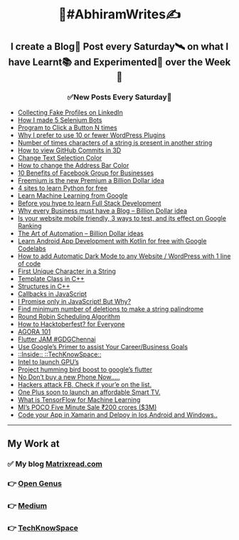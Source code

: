 <h1 align="center">
	📰#AbhiramWrites✍
</h1>
<h2 align="center">
	I create a Blog📜 Post every Saturday🛰 on what I have Learnt📚 and Experimented🔬 over the Week🔭
</h2>
<h3 align="center">
	✅New Posts Every Saturday🚀
</h3>

<!-- BLOG-POST-LIST:START -->
- [Collecting Fake Profiles on LinkedIn](https://matrixread.com/collecting-fake-profiles-on-linkedin/)
- [How I made 5 Selenium Bots](https://matrixread.com/how-i-made-5-selenium-bots/)
- [Program to Click a Button N times](https://matrixread.com/program-to-click-a-button-n-times/)
- [Why I prefer to use 10 or fewer WordPress Plugins](https://matrixread.com/why-i-prefer-10-or-fewer-wordpress-plugins/)
- [Number of times characters of a string is present in another string](https://iq.opengenus.org/number-of-common-characters/)
- [How to view GitHub Commits in 3D](https://matrixread.com/how-to-view-github-commits-in-3d/)
- [Change Text Selection Color](https://matrixread.com/change-text-selection-color/)
- [How to change the Address Bar Color](https://matrixread.com/how-to-change-the-address-bar-color/)
- [10 Benefits of Facebook Group for Businesses](https://matrixread.com/10-benefits-of-facebook-group-for-businesses/)
- [Freemium is the new Premium a Billion Dollar idea](https://matrixread.com/freemium-is-the-new-premium-idea/)
- [4 sites to learn Python for free](https://matrixread.com/learn-python-3-free/)
- [Learn Machine Learning from Google](https://matrixread.com/machine-learning-google/)
- [Before you hype to learn Full Stack Development](https://matrixread.com/learn-full-stack-development/)
- [Why every Business must have a Blog – Billion Dollar idea](https://matrixread.com/why-every-business-must-have-a-blog/)
- [Is your website mobile friendly, 3 ways to test, and its effect on Google Ranking](https://matrixread.com/is-your-website-mobile-friendly/)
- [The Art of Automation – Billion Dollar ideas](https://matrixread.com/the-art-of-automation-billion-dollar-idea/)
- [Learn Android App Development with Kotlin for free with Google Codelabs](https://matrixread.com/learn-android-app-development-with-kotlin-for-free/)
- [How to add Automatic Dark Mode to any Website / WordPress with 1 line of code](https://matrixread.com/automatic-dark-mode/)
- [First Unique Character in a String](https://iq.opengenus.org/first-unique-character-in-string/)
- [Template Class in C++](https://iq.opengenus.org/template-class-in-cpp/)
- [Structures in C++](https://iq.opengenus.org/structures-in-cpp/)
- [Callbacks in JavaScript](https://iq.opengenus.org/callbacks-in-javascript/)
- [I Promise only in JavaScript! But Why?](https://iq.opengenus.org/promises-in-javascript/)
- [Find minimum number of deletions to make a string palindrome](https://iq.opengenus.org/minimum-deletions-to-make-string-palindrome/)
- [Round Robin Scheduling Algorithm](https://iq.opengenus.org/round-robin-scheduling/)
- [How to Hacktoberfest? for Everyone](https://medium.com/@abhiram.reddy/how-to-hacktoberfest-for-everyone-7e15041d0e65?source=rss-749059a17694------2)
- [AGORA 101](https://medium.com/fnplus/agora-101-4805256a25ff?source=rss-749059a17694------2)
- [Flutter JAM #GDGChennai](https://medium.com/fnplus/flutter-jam-gdgchennai-b36f8539c7fb?source=rss-749059a17694------2)
- [Use Google’s Primer to assist Your Career/Business Goals](https://techknowspace.wordpress.com/2019/02/05/use-googles-primer-to-assist-your-career-business-goals/)
- [::Inside::                                       ::TechKnowSpace::](https://techknowspace.wordpress.com/2019/01/01/inside-techknowspace/)
- [Intel to launch GPU’s](https://techknowspace.wordpress.com/2018/12/26/intel-to-launch-gpus/)
- [Project humming bird boost to google’s flutter](https://techknowspace.wordpress.com/2018/12/10/flutter/)
- [No Don’t buy a new Phone Now…..](https://techknowspace.wordpress.com/2018/11/28/no-dont-buy-a-new-phone-now/)
- [Hackers attack FB, Check if your’e on the list.](https://techknowspace.wordpress.com/2018/10/13/hackers-attack-fb-check-if-youre-on-the-list/)
- [One Plus soon to launch an affordable Smart TV.](https://techknowspace.wordpress.com/2018/09/18/one-plus-working-on-an-affordable-smart-tv/)
- [What is TensorFlow for Machine Learning](https://techknowspace.wordpress.com/2018/09/11/what-is-tensorflow-for-machine-learning/)
- [MI’s POCO Five Minute Sale ₹200 crores ($3M)](https://techknowspace.wordpress.com/2018/09/04/mis-poco-five-minute-sale-%e2%82%b9200-crores-3m/)
- [Code your App in Xamarin and Delpoy in Ios,Android and Windows..](https://techknowspace.wordpress.com/2018/09/03/code-your-app-in-xamarin-and-delpoy-in-iosandroid-and-windows/)
<!-- BLOG-POST-LIST:END -->

***
## My Work at

### ✅ My blog [Matrixread.com](https://matrixread.com/author/abhiramreddy31/)

### 👉 [Open Genus](https://iq.opengenus.org/author/abhiram/)

### 👉 [Medium](https://medium.com/@abhiram.reddy)

### 👉 [TechKnowSpace](https://techknowspace.wordpress.com/author/abhiramreddy31/)


